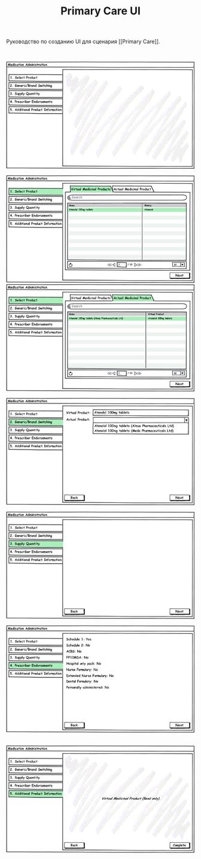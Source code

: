 ﻿---
layout: default
title: Primary Care UI
position: 
categories: 
tags: 
---

Руководство по созданию UI для сценария [[Primary Care]].

 

![](1.png)

![](2.png)![](3.png)

![](4.png)

![](5.png)

![](6.png) 

![](7.png)  

 

